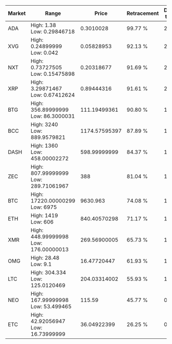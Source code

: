 | Market | Range | Price| Retracement | Doubles to 50% |
| --- | --- | --- | --- | --- |
| ADA | High: 1.38<br />Low: 0.29846718 | 0.3010028 | 99.77 % | 2.79 |
| XVG | High: 0.24899999<br />Low: 0.042 | 0.05828953 | 92.13 % | 2.50 |
| NXT | High: 0.73727505<br />Low: 0.15475898 | 0.20318677 | 91.69 % | 2.20 |
| XRP | High: 3.29871467<br />Low: 0.67412624 | 0.89444316 | 91.61 % | 2.22 |
| BTG | High: 356.89999999<br />Low: 86.3000031 | 111.19499361 | 90.80 % | 1.99 |
| BCC | High: 3240<br />Low: 889.9579821 | 1174.57595397 | 87.89 % | 1.76 |
| DASH | High: 1360<br />Low: 458.00002272 | 598.99999999 | 84.37 % | 1.52 |
| ZEC | High: 807.99999999<br />Low: 289.71061967 | 388 | 81.04 % | 1.41 |
| BTC | High: 17220.00000299<br />Low: 6975 | 9630.963 | 74.08 % | 1.26 |
| ETH | High: 1419<br />Low: 606 | 840.40570298 | 71.17 % | 1.20 |
| XMR | High: 448.99999998<br />Low: 176.00000013 | 269.56900005 | 65.73 % | 1.16 |
| OMG | High: 28.48<br />Low: 9.1 | 16.47720447 | 61.93 % | 1.14 |
| LTC | High: 304.334<br />Low: 125.0120469 | 204.03314002 | 55.93 % | 1.05 |
| NEO | High: 167.99999998<br />Low: 53.499465 | 115.59 | 45.77 % | 0.00 |
| ETC | High: 42.92056947<br />Low: 16.73999999 | 36.04922399 | 26.25 % | 0.00 |
